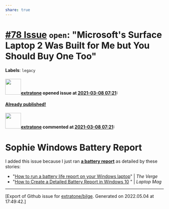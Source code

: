 ```yaml
---
share: true
---
```

# [\#78 Issue](https://github.com/extratone/bilge/issues/78) `open`: "Microsoft's Surface Laptop 2 Was Built for Me but You Should Buy One Too"
**Labels**: `legacy`


#### <img src="https://avatars.githubusercontent.com/u/43663476?u=5047287ff0b8c3ce7f7e5858d204c9b3e57d8e44&v=4" width="50">[extratone](https://github.com/extratone) opened issue at [2021-03-08 07:21](https://github.com/extratone/bilge/issues/78):

[**Already published!**](https://bilge.world/microsoft-surface-laptop-2-review)


#### <img src="https://avatars.githubusercontent.com/u/43663476?u=5047287ff0b8c3ce7f7e5858d204c9b3e57d8e44&v=4" width="50">[extratone](https://github.com/extratone) commented at [2021-03-08 07:21](https://github.com/extratone/bilge/issues/78#issuecomment-792534579):

# Sophie Windows Battery Report

I added this issue because I just ran [**a battery report**](https://github.com/extratone/bilge/blob/9273e75153224325e3a88eb12adc25bd92a323e5/documentation/SOPHIEbattery-report.html) as detailed by these stories:

* "[How to run a battery life report on your Windows laptop](https://www.theverge.com/22315955/windows-pc-battery-life-report-how-to-laptop)" | _The Verge_
* "[How to Create a Detailed Battery Report in Windows 10](https://www.laptopmag.com/articles/generate-battery-report-windows-10) " | _Laptop Mag_


-------------------------------------------------------------------------------



[Export of Github issue for [extratone/bilge](https://github.com/extratone/bilge). Generated on 2022.05.04 at 17:49:42.]
